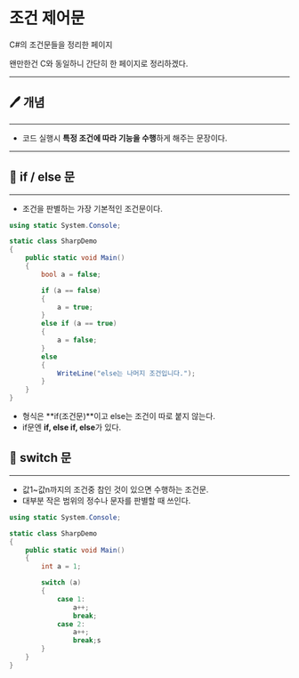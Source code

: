 # 조건 제어문

C#의 조건문들을 정리한 페이지

왠만한건 C와 동일하니 간단히 한 페이지로 정리하겠다.

---

## 🖊️ 개념

---

- 코드 실행시 **특정 조건에 따라 기능을 수행**하게 해주는 문장이다.

---

## 🥇 if / else 문

---

- 조건을 판별하는 가장 기본적인 조건문이다.

```csharp
using static System.Console;

static class SharpDemo
{
	public static void Main()
	{
		bool a = false;

		if (a == false)
		{
			a = true;
		}
		else if (a == true)
		{
			a = false;
		}
		else
		{
			WriteLine("else는 나머지 조건입니다.");
		}
	}
}
```

- 형식은 **if(조건문)**이고 else는 조건이 따로 붙지 않는다.
- if문엔 **if, else if, else**가 있다.

## 🔌 switch 문

---

- 값1~값n까지의 조건중 참인 것이 있으면 수행하는 조건문.
- 대부분 작은 범위의 정수나 문자를 판별할 때 쓰인다.

```csharp
using static System.Console;

static class SharpDemo
{
    public static void Main()
    {
        int a = 1;

        switch (a)
        {
            case 1:
                a++;
                break;
            case 2:
                a++;
                break;s
        }
    }
}
```